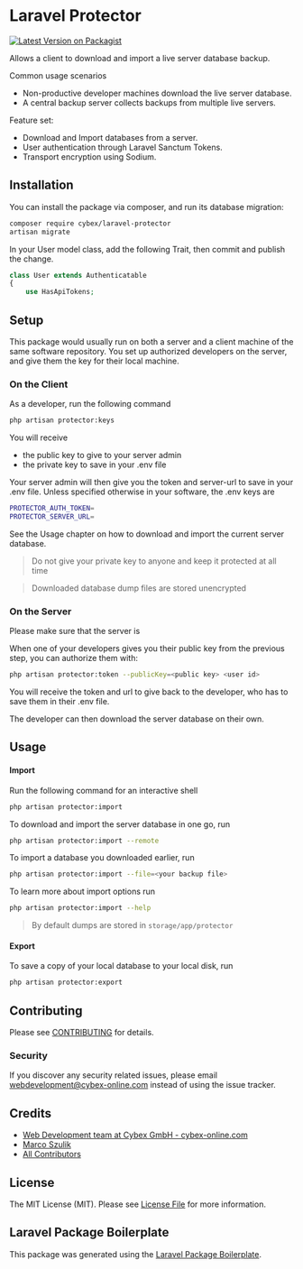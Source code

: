 # Laravel Protector

[![Latest Version on Packagist](https://img.shields.io/packagist/v/cybex/laravel-protector.svg?style=flat-square)](https://packagist.org/packages/cybex/laravel-protector)

Allows a client to download and import a live server database backup.

Common usage scenarios
- Non-productive developer machines download the live server database. 
- A central backup server collects backups from multiple live servers.

Feature set:
 
- Download and Import databases from a server.
- User authentication through Laravel Sanctum Tokens.
- Transport encryption using Sodium.

## Installation

You can install the package via composer, and run its database migration:

```bash
composer require cybex/laravel-protector
artisan migrate
```

In your User model class, add the following Trait, then commit and publish the change.
```php
class User extends Authenticatable
{
    use HasApiTokens;
```

## Setup

This package would usually run on both a server and a client machine of the same software repository.
You set up authorized developers on the server, and give them the key for their local machine.

### On the Client

As a developer, run the following command
```bash
php artisan protector:keys
```

You will receive
- the public key to give to your server admin
- the private key to save in your .env file

Your server admin will then give you the token and server-url to save in your .env file.
Unless specified otherwise in your software, the .env keys are

```bash
PROTECTOR_AUTH_TOKEN=
PROTECTOR_SERVER_URL=
```

See the Usage chapter on how to download and import the current server database.

>Do not give your private key to anyone and keep it protected at all time

>Downloaded database dump files are stored unencrypted

### On the Server

Please make sure that the server is 

When one of your developers gives you their public key from the previous step, you can authorize them with: 

```bash
php artisan protector:token --publicKey=<public key> <user id>
```

You will receive the token and url to give back to the developer, who has to save them in their .env file.

The developer can then download the server database on their own.

## Usage

#### Import

Run the following command for an interactive shell
```bash
php artisan protector:import
```

To download and import the server database in one go, run
```bash
php artisan protector:import --remote
```

To import a database you downloaded earlier, run
```bash
php artisan protector:import --file=<your backup file>
```

To learn more about import options run
```bash
php artisan protector:import --help
```

>By default dumps are stored in `storage/app/protector`

#### Export

To save a copy of your local database to your local disk, run
```bash
php artisan protector:export
```

## Contributing

Please see [CONTRIBUTING](CONTRIBUTING.md) for details.

### Security

If you discover any security related issues, please email webdevelopment@cybex-online.com instead of using the issue tracker.

## Credits

- [Web Development team at Cybex GmbH - cybex-online.com](https://github.com/cybex-gmbh)
- [Marco Szulik](https://github.com/mszulik)
- [All Contributors](../../contributors)

## License

The MIT License (MIT). Please see [License File](LICENSE.md) for more information.

## Laravel Package Boilerplate

This package was generated using the [Laravel Package Boilerplate](https://laravelpackageboilerplate.com).
